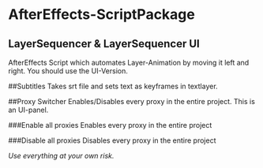 # AfterEffects-ScriptPackage

## LayerSequencer & LayerSequencer UI
AfterEffects Script which automates Layer-Animation by moving it left and right. You should use the UI-Version.

##Subtitles
Takes srt file and sets text as keyframes in textlayer.

##Proxy Switcher
Enables/Disables every proxy in the entire project. This is an UI-panel.

###Enable all proxies
Enables every proxy in the entire project

###Disable all proxies
Disables every proxy in the entire project


*Use everything at your own risk.*
